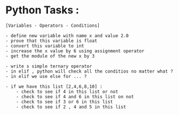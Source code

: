 # Python Tasks :
	[Variables - Operators - Conditions]

	- define new variable with name x and value 2.0
	- prove that this variable is float 
	- convert this variable to int
	- increase the x value by 6 using assignment operator
	- get the module of the new x by 3

	- write s simple ternary operator
	- in elif , python will check all the conditios no matter what ? 
	- in elif we use else for ... ?

	- if we have this list [2,4,6,8,10] :
		- check to see if 4 in this list or not 
		- check to see if 4 and 6 in this list on not 
		- check to see if 3 or 6 in this list 
		- check to see if 2 , 4 and 5 in this list 
    
